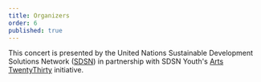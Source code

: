 ```yaml
---
title: Organizers
order: 6
published: true
---
```

This concert is presented by the United Nations Sustainable Development Solutions Network ([SDSN](http://www.unsdsn.org)) in partnership with SDSN Youth's [Arts TwentyThirty](http://twenty-thirty.org/) initiative.
